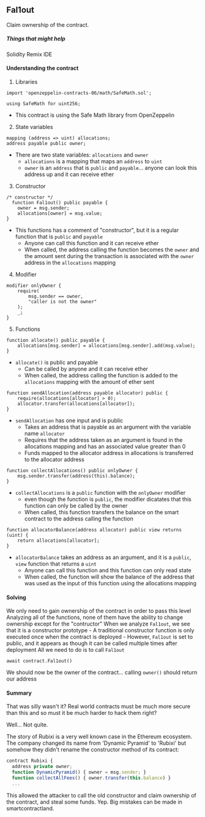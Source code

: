 ## Fal1out
Claim ownership of the contract.

##### Things that might help
Solidity Remix IDE

#### Understanding the contract
1. Libraries
```solidity
import 'openzeppelin-contracts-06/math/SafeMath.sol';

using SafeMath for uint256;
```
- This contract is using the Safe Math library from OpenZeppelin

2. State variables
```solidity
mapping (address => uint) allocations;
address payable public owner;
```
- There are two state variables: ``allocations`` and ``owner``
    - ``allocations`` is a mapping that maps an ``address`` to ``uint``
    - ``owner`` is an ``address`` that is ``public`` and ``payable``... anyone can look this address up and it can receive ether

3. Constructor
```solidity
/* constructor */
  function Fal1out() public payable {
    owner = msg.sender;
    allocations[owner] = msg.value;
}
```
- This functions has a comment of "constructor", but it is a regular function that is ``public`` and ``payable``
    - Anyone can call this function and it can receive ether
    - When called, the address calling the function becomes the ``owner`` and the amount sent during the transaction is associated with the ``owner`` address in the ``allocations`` mapping

4. Modifier
```solidity
modifier onlyOwner {
    require(
        msg.sender == owner,
        "caller is not the owner"
    );
    _;
}
```

5. Functions
```solidity
function allocate() public payable {
    allocations[msg.sender] = allocations[msg.sender].add(msg.value);
}
```
- ``allocate()`` is public and payable
    - Can be called by anyone and it can receive ether
    - When called, the address calling the function is added to the ``allocations`` mapping with the amount of ether sent

```solidity
function sendAllocation(address payable allocator) public {
    require(allocations[allocator] > 0);
    allocator.transfer(allocations[allocator]);
}
```
- ``sendAllocation`` has one input and is public
    - Takes an address that is payable as an argument with the variable name ``allocator``
    - Requires that the address taken as an argument is found in the allocations mapping and has an associated value greater than 0
    - Funds mapped to the allocator address in allocations is transferred to the allocator address

```solidity
function collectAllocations() public onlyOwner {
    msg.sender.transfer(address(this).balance);
}
```
- ``collectAllocations`` is a ``public`` function with the ``onlyOwner`` modifier
    - even though the function is ``public``, the modifier dicatates that this function can only be called by the owner
    - When called, this function transfers the balance on the smart contract to the address calling the function

```solidity
function allocatorBalance(address allocator) public view returns (uint) {
    return allocations[allocator];
}
```
- ``allocatorBalance`` takes an address as an argument, and it is a ``public``, ``view`` function that returns a ``uint``
    - Anyone can call this function and this function can only read state
    - When called, the function will show the balance of the address that was used as the input of this function using the allocations mapping

#### Solving
We only need to gain ownership of the contract in order to pass this level
Analyzing all of the functions, none of them have the ability to change ownership except for the "contructor"
When we analyze ``Fal1out``, we see that it is a constructor prototype
    - A traditional constructor function is only executed once when the contract is deployed
    - However, ``Fal1out`` is set to public, and it appears as though it can be called multiple times after deployment
All we need to do is to call ``Fal1out``
```solidity
await contract.Fal1out()
```
We should now be the owner of the contract... calling ``owner()`` should return our address

#### Summary
That was silly wasn't it? Real world contracts must be much more secure than this and so must it be much harder to hack them right?

Well... Not quite.

The story of Rubixi is a very well known case in the Ethereum ecosystem. The company changed its name from 'Dynamic Pyramid' to 'Rubixi' but somehow they didn't rename the constructor method of its contract:
```js
contract Rubixi {
  address private owner;
  function DynamicPyramid() { owner = msg.sender; }
  function collectAllFees() { owner.transfer(this.balance) }
  ...
```
This allowed the attacker to call the old constructor and claim ownership of the contract, and steal some funds. Yep. Big mistakes can be made in smartcontractland.